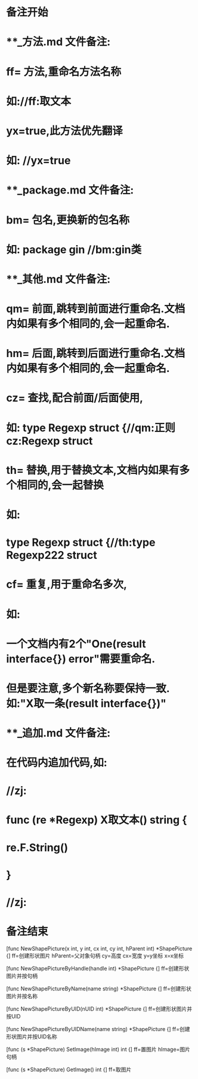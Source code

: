 # 备注开始
# **_方法.md 文件备注:
# ff= 方法,重命名方法名称
# 如://ff:取文本
#
# yx=true,此方法优先翻译
# 如: //yx=true

# **_package.md 文件备注:
# bm= 包名,更换新的包名称 
# 如: package gin //bm:gin类

# **_其他.md 文件备注:
# qm= 前面,跳转到前面进行重命名.文档内如果有多个相同的,会一起重命名.
# hm= 后面,跳转到后面进行重命名.文档内如果有多个相同的,会一起重命名.
# cz= 查找,配合前面/后面使用,
# 如: type Regexp struct {//qm:正则 cz:Regexp struct
#
# th= 替换,用于替换文本,文档内如果有多个相同的,会一起替换
# 如:
# type Regexp struct {//th:type Regexp222 struct
#
# cf= 重复,用于重命名多次,
# 如: 
# 一个文档内有2个"One(result interface{}) error"需要重命名.
# 但是要注意,多个新名称要保持一致. 如:"X取一条(result interface{})"

# **_追加.md 文件备注:
# 在代码内追加代码,如:
# //zj:
# func (re *Regexp) X取文本() string { 
# re.F.String()
# }
# //zj:
# 备注结束

[func NewShapePicture(x int, y int, cx int, cy int, hParent int) *ShapePicture {]
ff=创建形状图片
hParent=父对象句柄
cy=高度
cx=宽度
y=y坐标
x=x坐标

[func NewShapePictureByHandle(handle int) *ShapePicture {]
ff=创建形状图片并按句柄

[func NewShapePictureByName(name string) *ShapePicture {]
ff=创建形状图片并按名称

[func NewShapePictureByUID(nUID int) *ShapePicture {]
ff=创建形状图片并按UID

[func NewShapePictureByUIDName(name string) *ShapePicture {]
ff=创建形状图片并按UID名称

[func (s *ShapePicture) SetImage(hImage int) int {]
ff=置图片
hImage=图片句柄

[func (s *ShapePicture) GetImage() int {]
ff=取图片
